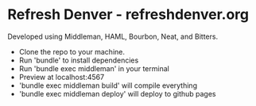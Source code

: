 Refresh Denver - refreshdenver.org
=============

Developed using Middleman, HAML, Bourbon, Neat, and Bitters.

* Clone the repo to your machine.
* Run 'bundle' to install dependencies
* Run 'bundle exec middleman' in your terminal
* Preview at localhost:4567
* 'bundle exec middleman build' will compile everything
* 'bundle exec middleman deploy' will deploy to github pages

